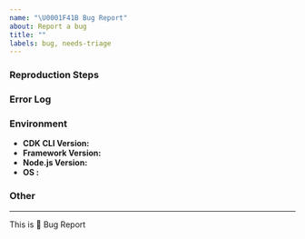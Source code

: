 ```yaml
---
name: "\U0001F41B Bug Report"
about: Report a bug
title: ""
labels: bug, needs-triage
---
```


<!--
description of the bug:
-->


### Reproduction Steps

<!--
minimal amount of code that causes the bug (if possible) or a reference:
-->



### Error Log

<!--
what is the error message you are seeing?
-->



### Environment

  - **CDK CLI Version:** <!-- Output of `cdk version` -->
  - **Framework Version:**
  - **Node.js Version:** <!-- Version of Node.js (run the command `node -v`) -->
  - **OS               :**

### Other

<!-- e.g. detailed explanation, stacktraces, related issues, suggestions on how to fix, links for us to have context, eg. associated pull-request, stackoverflow, gitter, etc -->



--- 

This is :bug: Bug Report